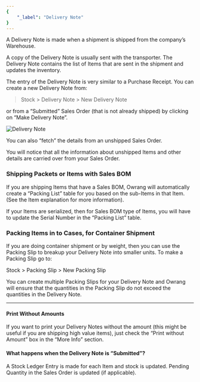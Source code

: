 ```yaml
---
{
	"_label": "Delivery Note"
}
---
```

A Delivery Note is made when a shipment is shipped from the company’s Warehouse. 

A copy of the Delivery Note is usually sent with the transporter. The Delivery Note contains the list of Items that are sent in the shipment and updates the inventory.

The entry of the Delivery Note is very similar to a Purchase Receipt. You can create a new Delivery Note from:

> Stock > Delivery Note > New Delivery Note

or from a “Submitted” Sales Order (that is not already shipped) by clicking on “Make Delivery Note”.




![Delivery Note](img/delivery-note.png)






You can also “fetch” the details from an unshipped Sales Order. 

You will notice that all the information about unshipped Items and other details are carried over from your Sales Order.

### Shipping Packets or Items with Sales BOM

If you are shipping Items that have a Sales BOM, Owrang will automatically create a “Packing List” table for you based on the sub-Items in that Item. (See the Item explanation for more information).

If your Items are serialized, then for Sales BOM type of Items, you will have to update the Serial Number in the “Packing List” table.

### Packing Items in to Cases, for Container Shipment

If you are doing container shipment or by weight, then you can use the Packing Slip to breakup your Delivery Note into smaller units. To make a Packing Slip go to:

Stock > Packing Slip > New Packing Slip

You can create multiple Packing Slips for your Delivery Note and Owrang will ensure that the quantities in the Packing Slip do not exceed the quantities in the Delivery Note.

---

#### Print Without Amounts

If you want to print your Delivery Notes without the amount (this might be useful if you are shipping high value items), just check the “Print without Amount” box in the “More Info” section.

#### What happens when the Delivery Note is “Submitted”?

A Stock Ledger Entry is made for each Item and stock is updated.
Pending Quantity in the Sales Order is updated (if applicable).
